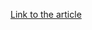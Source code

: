 [Link to the article](https://www.binarydefense.com/resources/blog/shining-a-light-in-the-dark-how-binary-defense-uncovered-an-apt-lurking-in-shadows-of-it/)
